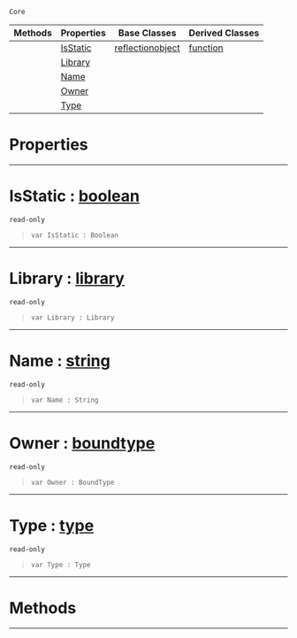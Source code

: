  `Core`

|Methods|Properties|Base Classes|Derived Classes|
|---|---|---|---|
| |[ IsStatic](https://github.com/ArendDanielek/ZeroDocsTest/blob/master/code_reference/zilch_base_types/member.markdown#isstatic-zero-engine-doc)|[reflectionobject](https://github.com/ArendDanielek/ZeroDocsTest/blob/master/code_reference/zilch_base_types/reflectionobject.markdown)|[function](https://github.com/ArendDanielek/ZeroDocsTest/blob/master/code_reference/zilch_base_types/function.markdown)|
| |[ Library](https://github.com/ArendDanielek/ZeroDocsTest/blob/master/code_reference/zilch_base_types/member.markdown#library-zero-engine-docu)| | |
| |[ Name](https://github.com/ArendDanielek/ZeroDocsTest/blob/master/code_reference/zilch_base_types/member.markdown#name-zero-engine-documen)| | |
| |[ Owner](https://github.com/ArendDanielek/ZeroDocsTest/blob/master/code_reference/zilch_base_types/member.markdown#owner-zero-engine-docume)| | |
| |[ Type](https://github.com/ArendDanielek/ZeroDocsTest/blob/master/code_reference/zilch_base_types/member.markdown#type-zero-engine-documen)| | |


 #  Properties


---  
 #  IsStatic : [boolean](https://github.com/ArendDanielek/ZeroDocsTest/blob/master/code_reference/zilch_base_types/boolean.markdown)

 `read-only`

> 
> ``` lang=cpp, name=Zilch
> var IsStatic : Boolean


---  
 #  Library : [library](https://github.com/ArendDanielek/ZeroDocsTest/blob/master/code_reference/zilch_base_types/library.markdown)

 `read-only`

> 
> ``` lang=cpp, name=Zilch
> var Library : Library


---  
 #  Name : [string](https://github.com/ArendDanielek/ZeroDocsTest/blob/master/code_reference/zilch_base_types/string.markdown)

 `read-only`

> 
> ``` lang=cpp, name=Zilch
> var Name : String


---  
 #  Owner : [boundtype](https://github.com/ArendDanielek/ZeroDocsTest/blob/master/code_reference/zilch_base_types/boundtype.markdown)

 `read-only`

> 
> ``` lang=cpp, name=Zilch
> var Owner : BoundType


---  
 #  Type : [type](https://github.com/ArendDanielek/ZeroDocsTest/blob/master/code_reference/zilch_base_types/type.markdown)

 `read-only`

> 
> ``` lang=cpp, name=Zilch
> var Type : Type


---  
 #  Methods


---  
 
  
  
  
  
  
  
  

 